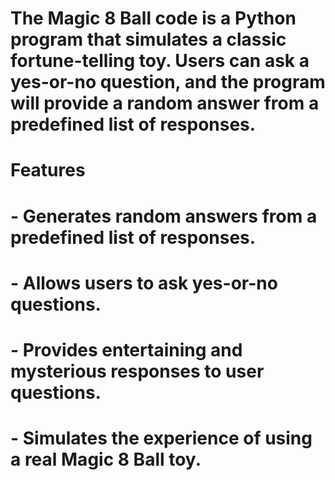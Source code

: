 # The Magic 8 Ball code is a Python program that simulates a classic fortune-telling toy. Users can ask a yes-or-no question, and the program will provide a random answer from a predefined list of responses.

# Features
# - Generates random answers from a predefined list of responses.
# - Allows users to ask yes-or-no questions.
# - Provides entertaining and mysterious responses to user questions.
# - Simulates the experience of using a real Magic 8 Ball toy.
